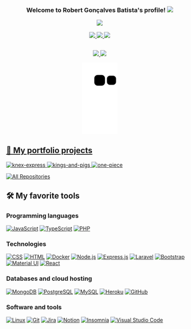 <h3 align="center">
  Welcome to Robert Gonçalves Batista's profile!
  <img src="https://media.giphy.com/media/hvRJCLFzcasrR4ia7z/giphy.gif" width="28">
</h3>

<!-- Typing SVG by DenverCoder1 - https://github.com/DenverCoder1/readme-typing-svg -->
<p align="center">
  <a href="https://github.com/DenverCoder1/readme-typing-svg">
    <img src="https://readme-typing-svg.herokuapp.com?color=%2336BCF7&lines=Backend+web+developer;Always+learning+new+technologies;Experienced+Javascript+projects">
  </a>
</p>

<!-- Social icons section -->
<div align="center">
  <a href="https://api.whatsapp.com/send?phone=5522999363638" target="_blank">
    <img src="https://img.shields.io/badge/WhatsApp-25D366?style=for-the-badge&logo=whatsapp&logoColor=white" target="_blank">
  </a>
  
  <a href = "mailto:robert.comunicar@gmail.com">
    <img src="https://img.shields.io/badge/-Gmail-%23333?style=for-the-badge&logo=gmail&logoColor=white" target="_blank">
  </a>

  <a href="https://www.linkedin.com/in/robert-gon%C3%A7alves-batista-092985189/" target="_blank">
    <img src="https://img.shields.io/badge/-LinkedIn-%230077B5?style=for-the-badge&logo=linkedin&logoColor=white" target="_blank">
  </a>  
</div>

<!-- GitHub Stats -->

##

<div align="center">
  <a href="https://github.com/robertgoncalvesbatista">

  <img height="180em" src="https://github-readme-stats.vercel.app/api?username=robertgoncalvesbatista&show_icons=true&theme=dracula&include_all_commits=true&count_private=true"/>

  <img height="180em" src="https://github-readme-stats.vercel.app/api/top-langs/?username=robertgoncalvesbatista&layout=compact&langs_count=7&theme=dracula"/>

![Snake animation](https://github.com/robertgoncalvesbatista/robertgoncalvesbatista/blob/output/github-contribution-grid-snake.svg)

</div>

## 📘 My portfolio projects

<p align="left">
  <a href="https://github.com/robertgoncalvesbatista/knex-express">
    <img src="https://github-readme-stats.vercel.app/api/pin/?username=robertgoncalvesbatista&repo=knex-express&hide_border=true&bg_color=1F222E&title_color=F85D7F&icon_color=F8D866&theme=react&show_icons=false" alt="knex-express" />
  </a>
  
  <a href="https://github.com/robertgoncalvesbatista/kings-and-pigs">
    <img src="https://github-readme-stats.vercel.app/api/pin/?username=robertgoncalvesbatista&repo=kings-and-pigs&hide_border=true&bg_color=1F222E&title_color=F85D7F&icon_color=F8D866&theme=react&show_icons=false" alt="kings-and-pigs" />
  </a>

  <a href="https://github.com/robertgoncalvesbatista/one-piece">
    <img src="https://github-readme-stats.vercel.app/api/pin/?username=robertgoncalvesbatista&repo=one-piece&hide_border=true&bg_color=1F222E&title_color=F85D7F&icon_color=F8D866&theme=react&show_icons=false" alt="one-piece" />
  </a>
</p>
  
<p align="left">
  <a href="https://github.com/robertgoncalvesbatista?tab=repositories&sort=stargazers">
    <img alt="All Repositories" title="All Repositories" src="https://custom-icon-badges.herokuapp.com/badge/-All%20Repos-2962FF?style=for-the-badge&logoColor=white&logo=repo"/>
  </a>
</p>
  
## 🛠️ My favorite tools

### Programming languages

<p>
    <a href="#"><img alt="JavaScript" src="https://img.shields.io/badge/TypeScript-007ACC.svg?logo=typescript&logoColor=white"></a>
    <a href="#"><img alt="TypeScript" src="https://img.shields.io/badge/JavaScript-F7DF1E.svg?logo=javascript&logoColor=black"></a>
    <a href="#"><img alt="PHP" src="https://img.shields.io/badge/PHP-777BB4.svg?logo=php&logoColor=white"></a>
</p>

### Technologies

<p>
    <a href="#"><img alt="CSS" src="https://img.shields.io/badge/CSS-1572B6.svg?logo=css3&logoColor=white"></a>
    <a href="#"><img alt="HTML" src="https://img.shields.io/badge/HTML-E34F26.svg?logo=html5&logoColor=white"></a>
    <a href="#"><img alt="Docker" src="https://img.shields.io/badge/Docker-2CA5E0.svg?logo=html5&logoColor=white"></a>
    <a href="#"><img alt="Node.js" src="https://img.shields.io/badge/Node.js-43853D.svg?logo=node.js&logoColor=white"></a>
    <a href="#"><img alt="Express.js" src="https://img.shields.io/badge/Express.js-404d59.svg?logo=express&logoColor=white"></a>
    <a href="#"><img alt="Laravel" src="https://img.shields.io/badge/Laravel-FF2D20?logo=laravel&logoColor=white"></a>
    <a href="#"><img alt="Bootstrap" src="https://img.shields.io/badge/Bootstrap-7952B3.svg?logo=bootstrap&logoColor=white"></a>
    <a href="#"><img alt="Material UI" src="https://img.shields.io/badge/Material--UI-0081CB?logo=material-ui&logoColor=white"></a>
    <a href="#"><img alt="React" src="https://img.shields.io/badge/React-20232a.svg?logo=react&logoColor=%2361DAFB"></a>
</p>

### Databases and cloud hosting

<p>
    <a href="#"><img alt="MongoDB" src ="https://img.shields.io/badge/MongoDB-4ea94b.svg?logo=mongodb&logoColor=white"></a>
    <a href="#"><img alt="PostgreSQL" src="https://img.shields.io/badge/PostgreSQL-316192.svg?logo=mysql&logoColor=white"></a>
    <a href="#"><img alt="MySQL" src="https://img.shields.io/badge/MySQL-00f.svg?logo=mysql&logoColor=white"></a>
    <a href="#"><img alt="Heroku" src="https://img.shields.io/badge/Heroku-430098.svg?logo=heroku&logoColor=white"></a>
    <a href="#"><img alt="GitHub" src="https://img.shields.io/badge/GitHub-100000?logo=github&logoColor=white"></a>
  
</p>

### Software and tools

<p>
    <a href="#"><img alt="Linux" src="https://img.shields.io/badge/Linux-E34F26?logo=linux&logoColor=white"></a>
    <a href="#"><img alt="Git" src="https://img.shields.io/badge/Git-F05033.svg?logo=git&logoColor=white"></a>
    <a href="#"><img alt="Jira" src="https://img.shields.io/badge/Jira-0052CC.svg?logo=jira&logoColor=white"></a>
    <a href="#"><img alt="Notion" src="https://img.shields.io/badge/Notion-010101.svg?logo=notion&logoColor=white"></a>
    <a href="#"><img alt="Insomnia" src="https://img.shields.io/badge/Insomnia-5849be?logo=insomnia&logoColor=white"></a>
    <a href="#"><img alt="Visual Studio Code" src="https://img.shields.io/badge/Visual%20Studio%20Code-0078d7.svg?logo=visual-studio-code&logoColor=white"></a>
</p>
